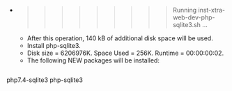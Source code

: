 * >>>>>>>>> Running inst-xtra-web-dev-php-sqlite3.sh ...
  * After this operation, 140 kB of additional disk space will be used.
  * Install php-sqlite3.
  * Disk size = 6206976K. Space Used = 256K. Runtime = 00:00:00:02.
  * The following NEW packages will be installed:
  ```bash
php7.4-sqlite3 php-sqlite3
  ```
